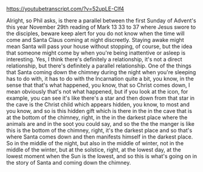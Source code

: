 https://youtubetranscript.com/?v=52upLE-Clf4

 Alright, so Phil asks, is there a parallel between the first Sunday of Advent's this year November 29th reading of Mark 13 33 to 37 where Jesus swore to the disciples, beware keep alert for you do not know when the time will come and Santa Claus coming at night discreetly. Staying awake might mean Santa will pass your house without stopping, of course, but the idea that someone might come by when you're being inattentive or asleep is interesting. Yes, I think there's definitely a relationship, it's not a direct relationship, but there's definitely a parallel relationship. One of the things that Santa coming down the chimney during the night when you're sleeping has to do with, it has to do with the Incarnation quite a bit, you know, in the sense that that's what happened, you know, that so Christ comes down, I mean obviously that's not what happened, but if you look at the icon, for example, you can see it's like there's a star and then down from that star in the cave is the Christ child which appears hidden, you know, to most and you know, and so is this hidden gift which is there in the in the cave that is at the bottom of the chimney, right, in the in the darkest place where the animals are and in the soot you could say, and so the the the manger is like this is the bottom of the chimney, right, it's the darkest place and so that's where Santa comes down and then manifests himself in the darkest place. So in the middle of the night, but also in the middle of winter, not in the middle of the winter, but at the solstice, right, at the lowest day, at the lowest moment when the Sun is the lowest, and so this is what's going on in the story of Santa and coming down the chimney.